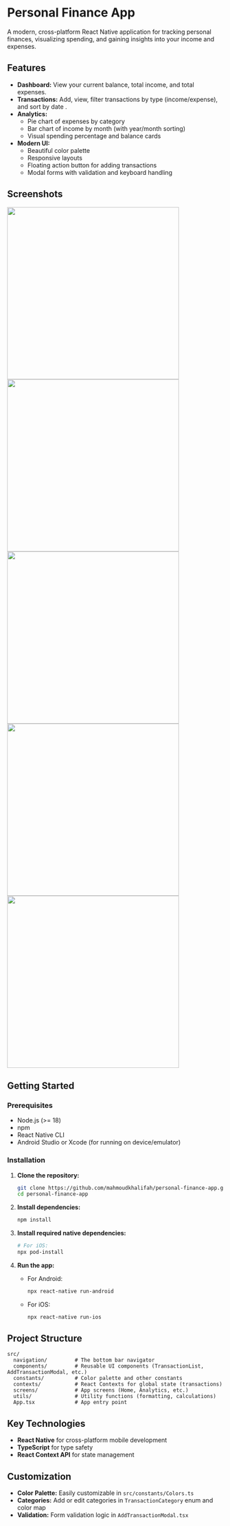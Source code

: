 # Personal Finance App

A modern, cross-platform React Native application for tracking personal finances, visualizing spending, and gaining insights into your income and expenses.

## Features

- **Dashboard:** View your current balance, total income, and total expenses.
- **Transactions:** Add, view, filter transactions by type (income/expense), and sort by date .
- **Analytics:**  
  - Pie chart of expenses by category  
  - Bar chart of income by month (with year/month sorting)
  - Visual spending percentage and balance cards
- **Modern UI:**  
  - Beautiful color palette  
  - Responsive layouts  
  - Floating action button for adding transactions  
  - Modal forms with validation and keyboard handling

## Screenshots

<img src="https://github.com/user-attachments/assets/e00505d3-0f24-4016-9345-82664e0fcee7" width="400" />
<img src="https://github.com/user-attachments/assets/6d9b7d61-05b7-47fb-afbe-453713923307" width="400" />
<img src="https://github.com/user-attachments/assets/a3b6bf3d-be94-4b9a-8746-65d324612f5e" width="400" />
<img src="https://github.com/user-attachments/assets/e35304e7-2d4a-475f-9942-9974f58c3f89" width="400" />
<img src="https://github.com/user-attachments/assets/fcd0e165-51e0-47d0-a62b-d9a99bc6ffa9" width="400" />


## Getting Started

### Prerequisites

- Node.js (>= 18)
- npm
- React Native CLI
- Android Studio or Xcode (for running on device/emulator)

### Installation

1. **Clone the repository:**
   ```sh
   git clone https://github.com/mahmoudkhalifah/personal-finance-app.git
   cd personal-finance-app
   ```

2. **Install dependencies:**
   ```sh
   npm install
   ```

3. **Install required native dependencies:**
   ```sh
   # For iOS:
   npx pod-install
   ```

4. **Run the app:**
   - For Android:
     ```sh
     npx react-native run-android
     ```
   - For iOS:
     ```sh
     npx react-native run-ios
     ```

## Project Structure

```
src/
  navigation/         # The bottom bar navigator
  components/         # Reusable UI components (TransactionList, AddTransactionModal, etc.)
  constants/          # Color palette and other constants
  contexts/           # React Contexts for global state (transactions)
  screens/            # App screens (Home, Analytics, etc.)
  utils/              # Utility functions (formatting, calculations)
  App.tsx             # App entry point
```

## Key Technologies

- **React Native** for cross-platform mobile development
- **TypeScript** for type safety
- **React Context API** for state management

## Customization

- **Color Palette:** Easily customizable in `src/constants/Colors.ts`
- **Categories:** Add or edit categories in `TransactionCategory` enum and color map
- **Validation:** Form validation logic in `AddTransactionModal.tsx`


